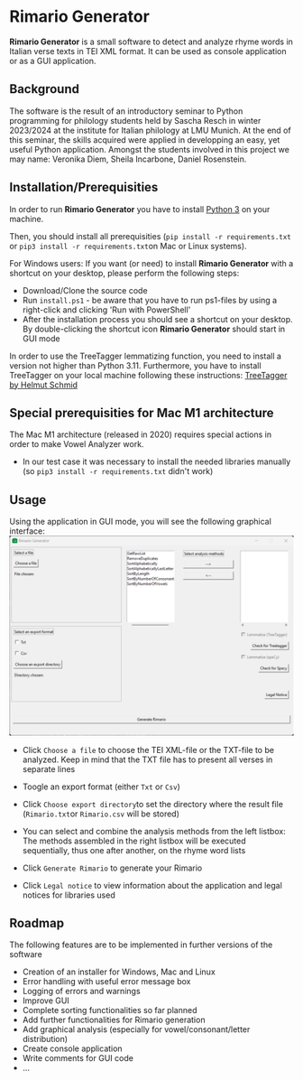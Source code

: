 # Rimario Generator

**Rimario Generator** is a small software to detect and analyze rhyme words in Italian verse texts in TEI XML format. It can be used as console application or as a GUI application.

## Background

The software is the result of an introductory seminar to Python programming for philology students held by Sascha Resch in winter 2023/2024 at the institute for Italian philology at LMU Munich. At the end of this seminar, the skills acquired were applied in developping an easy, yet useful Python application. Amongst the students involved in this project we may name: Veronika Diem, Sheila Incarbone, Daniel Rosenstein.

## Installation/Prerequisities

In order to run **Rimario Generator** you have to install [Python 3](https://www.python.org/downloads/) on your machine.

Then, you should install all prerequisities (`pip install -r requirements.txt` or `pip3 install -r requirements.txt`on Mac or Linux systems).

For Windows users: If you want (or need) to install **Rimario Generator** with a shortcut on your desktop, please perform the following steps:

- Download/Clone the source code
- Run `install.ps1` - be aware that you have to run ps1-files by using a right-click and clicking 'Run with PowerShell'
- After the installation process you should see a shortcut on your desktop. By double-clicking the shortcut icon **Rimario Generator** should start in GUI mode

In order to use the TreeTagger lemmatizing function, you need to install a version not higher than Python 3.11. Furthermore, you have to install TreeTagger on your local machine following these instructions: [TreeTagger by Helmut Schmid](https://www.cis.uni-muenchen.de/~schmid/tools/TreeTagger/)

## Special prerequisities for Mac M1 architecture

The Mac M1 architecture (released in 2020) requires special actions in order to make Vowel Analyzer work.

- In our test case it was necessary to install the needed libraries manually (so `pip3 install -r requirements.txt` didn't work)

## Usage

Using the application in GUI mode, you will see the following graphical interface:
![GUI interface of Rimario Generator](/src/assets/rimario_gen.png)

- Click `Choose a file` to choose the TEI XML-file or the TXT-file to be analyzed. Keep in mind that the TXT file has to present all verses in separate lines
- Toogle an export format (either `Txt` or `Csv`)
- Click `Choose export directory`to set the directory where the result file (`Rimario.txt`or `Rimario.csv` will be stored)
- You can select and combine the analysis methods from the left listbox: The methods assembled in the right listbox will be executed sequentially, thus one after another, on the rhyme word lists
- Click `Generate Rimario` to generate your Rimario

- Click `Legal notice` to view information about the application and legal notices for libraries used

## Roadmap

The following features are to be implemented in further versions of the software

- Creation of an installer for Windows, Mac and Linux
- Error handling with useful error message box
- Logging of errors and warnings
- Improve GUI
- Complete sorting functionalities so far planned
- Add further functionalities for Rimario generation
- Add graphical analysis (especially for vowel/consonant/letter distribution)
- Create console application
- Write comments for GUI code
- ...
